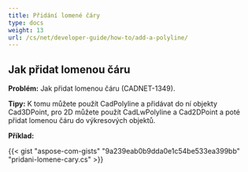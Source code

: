 ```yaml
---
title: Přidání lomené čáry
type: docs
weight: 13
url: /cs/net/developer-guide/how-to/add-a-polyline/
---
```


## **Jak přidat lomenou čáru**

**Problém:** Jak přidat lomenou čáru (CADNET-1349).

**Tipy:** K tomu můžete použít CadPolyline a přidávat do ní objekty Cad3DPoint, pro 2D můžete použít CadLwPolyline a Cad2DPoint a poté přidat lomenou čáru do výkresových objektů.

**Příklad:**

{{< gist "aspose-com-gists" "9a239eab0b9dda0e1c54be533ea399bb" "pridani-lomene-cary.cs" >}}
